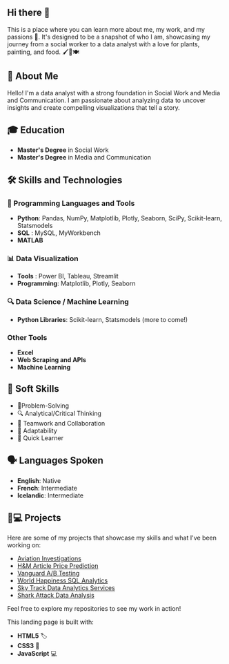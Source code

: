 ## Hi there 👋 

This is a place where you can learn more about me, my work, and my passions 🎉. It's designed to be a snapshot of who I am, showcasing my journey from a social worker to a data analyst with a love for plants, painting, and food. 🖌️🌱🍽️


## 👤 About Me
Hello! I'm a data analyst with a strong foundation in Social Work and Media and Communication. I am passionate about analyzing data to uncover insights and create compelling visualizations that tell a story.

## 🎓 Education
- **Master's Degree** in Social Work
- **Master's Degree** in Media and Communication

## 🛠️ Skills and Technologies

### 🧰 Programming Languages and Tools
  - **Python**: Pandas, NumPy, Matplotlib, Plotly, Seaborn, SciPy, Scikit-learn, Statsmodels
  - **SQL** : MySQL, MyWorkbench
  - **MATLAB**

### 📊 Data Visualization
- **Tools** : Power BI, Tableau, Streamlit
- **Programming**: Matplotlib, Plotly, Seaborn

### 🔍 Data Science / Machine Learning
- **Python Libraries**: Scikit-learn, Statsmodels (more to come!)

### Other Tools
- **Excel**
- **Web Scraping and APIs**
- **Machine Learning**

## 🤝 Soft Skills
- 🧩Problem-Solving
- 🔍 Analytical/Critical Thinking
- 👥 Teamwork and Collaboration
- 🔄 Adaptability
- 🚀 Quick Learner

## 🗣️ Languages Spoken
- **English**: Native
- **French**: Intermediate
- **Icelandic**: Intermediate

## 📱💻 Projects
Here are some of my projects that showcase my skills and what I've been working on:

- [Aviation Investigations](https://github.com/dalreensoares/aviation-investigations)
- [H&M Article Price Prediction](https://github.com/dalreensoares/hm-fashion-recomendations)
- [Vanguard A/B Testing](https://github.com/dalreensoares/Vanguard-Data-Analysis/tree/main)
- [World Happiness SQL Analytics](https://github.com/dalreensoares/World-Happiness-SQL-Project)
- [Sky Track Data Analytics Services](https://github.com/dalreensoares/Sky_Track_Project)
- [Shark Attack Data Analysis](https://github.com/dalreensoares/shark-attack-data-analysis)

Feel free to explore my repositories to see my work in action!

This landing page is built with:

- **HTML5** 🏷️
- **CSS3** 🎨
- **JavaScript** 💻
